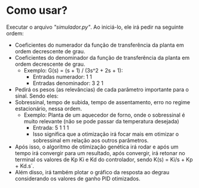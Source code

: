# Como usar?

Executar o arquivo _"simulador.py"_. Ao iniciá-lo, ele irá pedir na seguinte ordem:

- Coeficientes do numerador da função de transferência da planta em ordem decrescente de grau.
- Coeficientes do denominador da função de transferência da planta em ordem decrescente de grau.
  - Exemplo: G(s) = (s + 1) / (3s^2 + 2s + 1):
    - Entradas numerador: 1 1
    - Entradas denominador: 3 2 1
- Pedirá os pesos (as relevâncias) de cada parâmetro importante para o sinal. Sendo eles:
- Sobressinal, tempo de subida, tempo de assentamento, erro no regime estacionário, nessa ordem.
  - Exemplo: Planta de um aquecedor de forno, onde o sobressinal é muito relevante (não se pode passar da temperatura desejada)
    - Entrada: 5 1 1 1
    - Isso significa que a otimização irá focar mais em otimizar o sobressinal em relação aos outros parâmetros.
- Após isso, o algoritmo de otimização genética irá rodar e após um tempo irá convergir para um resultado, após convergir, irá retonar no terminal os valores de Kp Ki e Kd do controlador, sendo K(s) = Ki/s + Kp + Kd.s´.
- Além disso, irá também plotar o gráfico da resposta ao degrau considerando os valores de ganho PID otimizados.   
  
